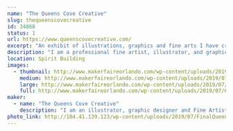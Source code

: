 ```yaml
---
name: "The Queens Cove Creative"
slug: thequeenscovecreative
id: 34868
status: 1
url: https://www.queenscovecreative.com/
excerpt: "An exhibit of illustrations, graphics and fine arts I have created. As well as collector cards I create some of which are licensed by Lucasfilm, Nickelodeon, Netflix, and Topps. I will also do live painting/drawing to show my technique and process. "
description: "I am a professional fine artist, illustrator, and graphic designer. I have a BFA in Graphic Arts from Marshall University as well as a Masters of Arts in painting and illustration. I work as an independent artist and currently am licensed by Topps where I have had the pleasure of working on multiple cards sets including Star Wars, Stranger Things and Teenage Mutant Ninja Turtles. My work is a mix of traditional subject matter with modern technology. I sell a mix of traditional watercolors, oils, and marker as well as computer-created prints. Most recently I have had work selected by Netflix to be featured in the upcoming Art of Stranger Things artbook that will be released October 15th."
location: Spirit Building
images:
  - thumbnail: http://www.makerfaireorlando.com/wp-content/uploads/2019/07/64897910_10157551402061052_3075220305040375808_o.jpg
    medium: http://www.makerfaireorlando.com/wp-content/uploads/2019/07/64897910_10157551402061052_3075220305040375808_o.jpg
    large: http://www.makerfaireorlando.com/wp-content/uploads/2019/07/64897910_10157551402061052_3075220305040375808_o.jpg
    full: http://www.makerfaireorlando.com/wp-content/uploads/2019/07/64897910_10157551402061052_3075220305040375808_o.jpg
maker:
  - name: "The Queens Cove Creative"
    description: "I am an illustrator, graphic designer and Fine Artist currently working as a independent artist and recently have had artwork licensed by Lucasfilm, Netflix and Nickelodeon for Topps collector card sets. I'll also be featured in the upcoming official Netflix  \"Stranger Things\" artbook published by penguin publishing and the Printed in Blood company."
photo_link: http://104.41.139.123/wp-content/uploads/2019/07/FinalQueensCovelogo.jpg
---
```

